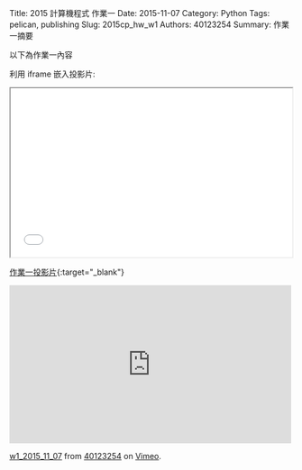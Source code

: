 Title: 2015 計算機程式 作業一
Date: 2015-11-07
Category: Python
Tags: pelican, publishing
Slug: 2015cp_hw_w1
Authors: 40123254
Summary: 作業一摘要

以下為作業一內容

利用 iframe 嵌入投影片:

<iframe src="40123254_cp_w1_p.html" width="500" height="300"></iframe>

[作業一投影片](40123254_cp_w1_p.html){:target="_blank"}


<iframe src="https://player.vimeo.com/video/144895490" width="500" height="281" frameborder="0" webkitallowfullscreen mozallowfullscreen allowfullscreen></iframe> <p><a href="https://vimeo.com/144895490">w1_2015_11_07</a> from <a href="https://vimeo.com/user40881402">40123254</a> on <a href="https://vimeo.com">Vimeo</a>.</p>
